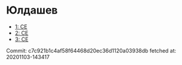 # Юлдашев
- [1: CE](1.md)
- [2: CE](2.md)
- [3: CE](3.md)

Commit: c7c921b1c4af58f64468d20ec36d1120a03938db
 fetched at: 20201103-143417
